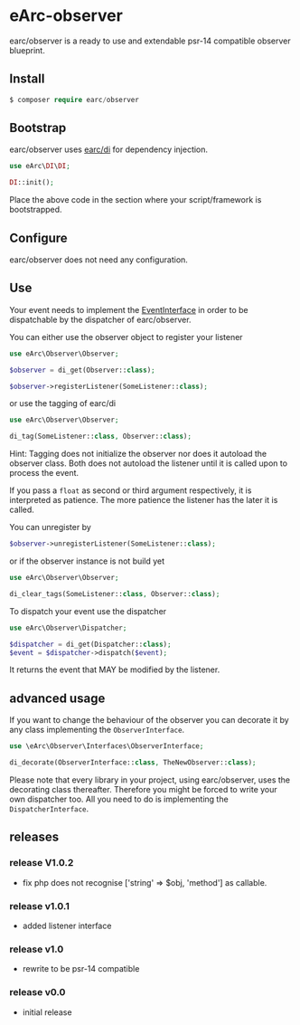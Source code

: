 # eArc-observer

earc/observer is a ready to use and extendable psr-14 compatible observer blueprint.

## Install

```php
$ composer require earc/observer
```

## Bootstrap

earc/observer uses [earc/di](https://github.com/Koudela/eArc-di) for dependency
injection. 

```php
use eArc\DI\DI;

DI::init();
```

Place the above code in the section where your script/framework is 
bootstrapped.

## Configure

earc/observer does not need any configuration.

## Use

Your event needs to implement the [EventInterface](https://github.com/Koudela/eArc-observer/blob/master/src/Interfaces/EventInterface.php) 
in order to be dispatchable by the dispatcher of earc/observer. 

You can either use the observer object to register your listener
  
```php
use eArc\Observer\Observer;

$observer = di_get(Observer::class);

$observer->registerListener(SomeListener::class); 
```

or use the tagging of earc/di

```php
use eArc\Observer\Observer;

di_tag(SomeListener::class, Observer::class); 
```

Hint: Tagging does not initialize the observer nor does it autoload the observer class.
Both does not autoload the listener until it is called upon to process the event.

If you pass a `float` as second or third argument respectively, it is interpreted as
patience. The more patience the listener has the later it is called.

You can unregister by 

```php
$observer->unregisterListener(SomeListener::class); 
```

or if the observer instance is not build yet 

```php
use eArc\Observer\Observer;

di_clear_tags(SomeListener::class, Observer::class); 
```

To dispatch your event use the dispatcher

```php
use eArc\Observer\Dispatcher;

$dispatcher = di_get(Dispatcher::class);
$event = $dispatcher->dispatch($event); 
```

It returns the event that MAY be modified by the listener.

## advanced usage

If you want to change the behaviour of the observer you can decorate it by any
class implementing the `ObserverInterface`.

```php
use \eArc\Observer\Interfaces\ObserverInterface;

di_decorate(ObserverInterface::class, TheNewObserver::class);
```

Please note that every library in your project, using earc/observer, uses the
decorating class thereafter. Therefore you might be forced to write your own 
dispatcher too. All you need to do is implementing the `DispatcherInterface`.  

## releases

### release V1.0.2

- fix php does not recognise ['string' => $obj, 'method'] as callable.

### release v1.0.1

- added listener interface

### release v1.0
- rewrite to be psr-14 compatible

### release v0.0
- initial release